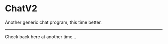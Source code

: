 # ChatV2
Another generic chat program, this time better.

--------------------------------------------------

Check back here at another time...
